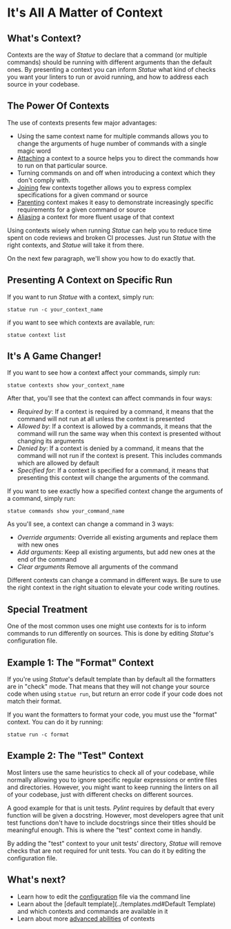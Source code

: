 # It's All A Matter of Context

## What's Context?

Contexts are the way of *Statue* to declare that a command (or multiple commands) should be running with different
arguments than the default ones. By presenting a context you can inform *Statue* what kind of checks you want your
linters to run or avoid running, and how to address each source in your codebase.

## The Power Of Contexts

The use of contexts presents few major advantages:

* Using the same context name for multiple commands allows you to change the arguments of huge number
of commands with a single magic word
* [Attaching](../advanced/advanced_contexts.md#attaching-a-context-to-a-source) a context to a
source helps you to direct the commands how to run on that particular source.
* Turning commands on and off when introducing a context which they don't comply with.
* [Joining](../advanced/advanced_contexts.md#keeping-things-in-order) few contexts together allows
you to express complex specifications for a given command or source
* [Parenting](../advanced/advanced_contexts.md#keeping-things-in-the-family) context makes it easy
to demonstrate increasingly specific requirements for a given command or source
* [Aliasing](../advanced/advanced_contexts.md#living-under-an-alias) a context for more fluent
usage of that context

Using contexts wisely when running *Statue* can help you to reduce time spent on code reviews and broken CI processes.
Just run *Statue* with the right contexts, and *Statue* will take it from there.

On the next few paragraph, we'll show you how to do exactly that.

## Presenting A Context on Specific Run

If you want to run *Statue* with a context, simply run:

    statue run -c your_context_name

if you want to see which contexts are available, run:

    statue context list

## It's A Game Changer!

If you want to see how a context affect your commands, simply run:

    statue contexts show your_context_name

After that, you'll see that the context can affect commands in four ways:

* *Required by*: If a context is required by a command, it means that the command will
not run at all unless the context is presented
* *Allowed by*: If a context is allowed by a commands, it means that the command will
run the same way when this context is presented without changing its arguments
* *Denied by*: If a context is denied by a command, it means that the command will not
run if the context is present. This includes commands which are allowed by default
* *Specified for*: If a context is specified for a command, it means that presenting this
context will change the arguments of the command.

If you want to see exactly how a specified context change the arguments of a command,
simply run:

    statue commands show your_command_name

As you'll see, a context can change a command in 3 ways:

* *Override arguments*: Override all existing arguments and replace them with new ones
* *Add arguments*: Keep all existing arguments, but add new ones at the end of the command
* *Clear arguments* Remove all arguments of the command

Different contexts can change a command in different ways. Be sure to use the right context
in the right situation to elevate your code writing routines.

## Special Treatment

One of the most common uses one might use contexts for is to inform commands to run
differently on sources. This is done by editing *Statue*'s configuration file.

## Example 1: The "Format" Context

If you're using *Statue*'s default template than by default all the formatters are in "check"
mode. That means that they will not change your source code when using `statue run`, but return
an error code if your code does not match their format.

If you want the formatters to format your code, you must use the "format" context.
You can do it by running:

    statue run -c format

## Example 2: The "Test" Context

Most linters use the same heuristics to check all of your codebase, while normally allowing you
to ignore specific regular expressions or entire files and directories.
However, you might want to keep running the linters on all of your codebase, just with different checks
on different sources.

A good example for that is unit tests. *Pylint* requires by default that every function will be given a
docstring. However, most developers agree that unit test functions don't have to include docstrings since their titles
should be meaningful enough. This is where the "test" context come in handly.

By adding the "test" context to your unit tests' directory, *Statue* will remove checks that
are not required for unit tests. You can do it by editing the configuration file.

## What's next?
- Learn how to edit the [configuration](configuration.md) file via the command line
- Learn about the [default template](../templates.md#Default Template) and which contexts and commands are
available in it
- Learn about more [advanced abilities](../advanced/advanced_contexts.md) of contexts